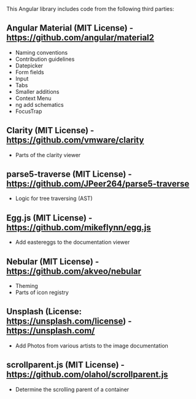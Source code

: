 This Angular library includes code from the following third parties:

## Angular Material (MIT License) - https://github.com/angular/material2

-   Naming conventions
-   Contribution guidelines
-   Datepicker
-   Form fields
-   Input
-   Tabs
-   Smaller additions
-   Context Menu
-   ng add schematics
-   FocusTrap

## Clarity (MIT License) - https://github.com/vmware/clarity

-   Parts of the clarity viewer

## parse5-traverse (MIT License) - https://github.com/JPeer264/parse5-traverse

-   Logic for tree traversing (AST)

## Egg.js (MIT License) - https://github.com/mikeflynn/egg.js

-   Add eastereggs to the documentation viewer

## Nebular (MIT License) - https://github.com/akveo/nebular

-   Theming
-   Parts of icon registry

## Unsplash (License: https://unsplash.com/license) - https://unsplash.com/

-   Add Photos from various artists to the image documentation

## scrollparent.js (MIT License) - https://github.com/olahol/scrollparent.js

-   Determine the scrolling parent of a container

